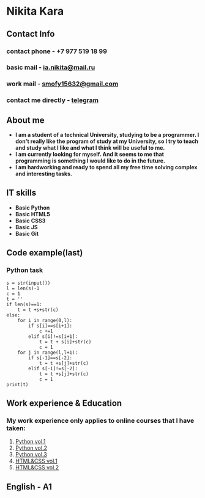 # Nikita Kara
## Contact Info
### contact phone - +7 977 519 18 99
### basic mail - ia.nikita@mail.ru
### work mail - smofy15632@gmail.com
### contact me directly - [telegram](https://t.me/smofyyy)
 
## About me
* **I am a student of a technical University, studying to be a programmer. I don't really like the program of study at my University, so I try to teach and study what I like and what I think will be useful to me.**
* **I am currently looking for myself. And it seems to me that programming is something I would like to do in the future.** 
* **I am hardworking and ready to spend all my free time solving complex and interesting tasks.** 

## IT skills
* **Basic Python** 
* **Basic HTML5** 
* **Basic CSS3** 
* **Basic JS** 
* **Basic Git** 

## Code example(last)
### Python task

```
s = str(input())
l = len(s)-1
c = 1
t = ''
if len(s)==1:
    t = t +s+str(c)
else:
    for i in range(0,l):
        if s[i]==s[i+1]:
            c +=1
        elif s[i]!=s[i+1]:
            t = t + s[i]+str(c)
            c = 1
    for j in range(l,l+1):
        if s[-1]==s[-2]:
            t = t +s[j]+str(c)
        elif s[-1]!=s[-2]:
            t = t +s[j]+str(c)
            c = 1
print(t)

```

## Work experience & Education
### My work experience only applies to online courses that I have taken:
1. [Python vol.1](https://www.coursera.org/learn/python-osnovy-programmirovaniya)
2. [Python vol.2](https://stepik.org/course/67)
3. [Python vol.3](http://pythontutor.ru/)
4. [HTML&CSS vol.1](https://htmlacademy.ru/)
5. [HTML&CSS vol.2](https://stepik.org/course/38218)

## English - A1

